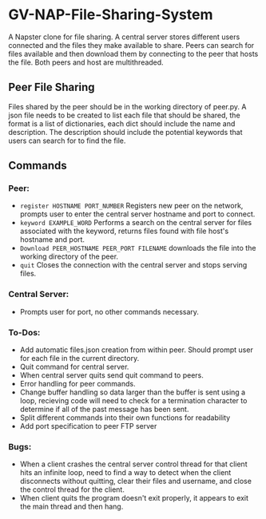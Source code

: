 # GV-NAP-File-Sharing-System
A Napster clone for file sharing. A central server stores different users connected and the files they make available to share. Peers can search for files available and then download them by connecting to the peer that hosts the file. Both peers and host are multithreaded. 

## Peer File Sharing
Files shared by the peer should be in the working directory of peer.py. A json file needs to be created to list each file that should be shared, the format is a list of dictionaries, each dict should include the name and description. The description should include the potential keywords that users can search for to find the file. 

## Commands
### Peer:
- `register HOSTNAME PORT_NUMBER`  Registers new peer on the network, prompts user to enter the central server hostname and port to connect.
- `keyword EXAMPLE_WORD`  Performs a search on the central server for files associated with the keyword, returns files found with file host's hostname and port.
- `Download PEER_HOSTNAME PEER_PORT FILENAME` downloads the file into the working directory of the peer.
- `quit`  Closes the connection with the central server and stops serving files.

### Central Server:
- Prompts user for port, no other commands necessary. 

### To-Dos:
- Add automatic files.json creation from within peer. Should prompt user for each file in the current directory.
- Quit command for central server. 
- When central server quits send quit command to peers.
- Error handling for peer commands. 
- Change buffer handling so data larger than the buffer is sent using a loop, recieving code will need to check for a termination character to determine if all of the past message has been sent. 
- Split different commands into their own functions for readability
- Add port specification to peer FTP server

### Bugs:
- When a client crashes the central server control thread for that client hits an infinite loop, need to find a way to detect when the client disconnects without quitting, clear their files and username, and close the control thread for the client. 
- When client quits the program doesn't exit properly, it appears to exit the main thread and then hang. 